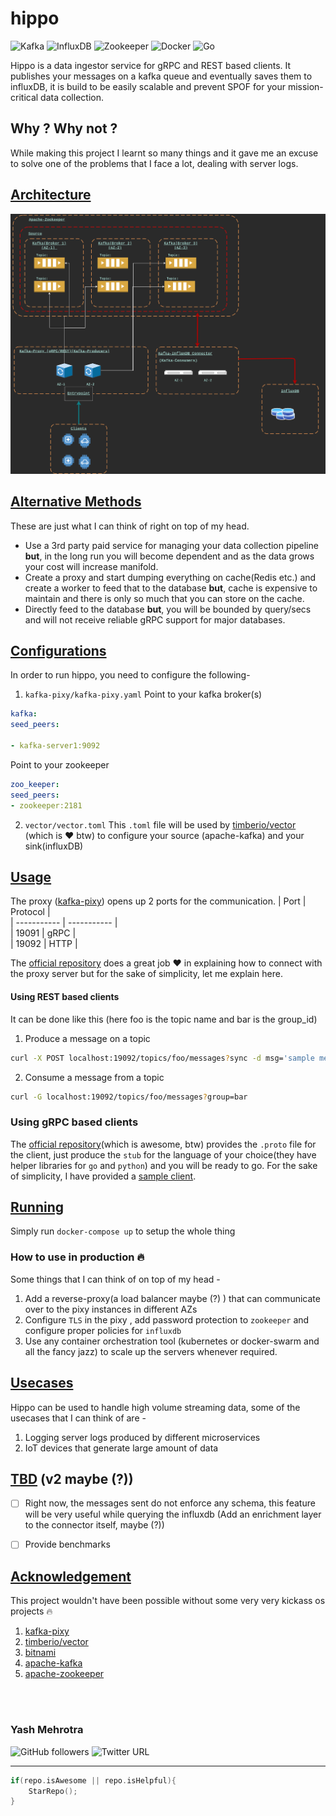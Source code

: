 # hippo
![Kafka](https://img.shields.io/badge/kafka-2.3.0-green)        ![InfluxDB](https://img.shields.io/badge/influxdb-1.8-green)               ![Zookeeper](https://img.shields.io/badge/zookeeper-3.6.2-green) ![Docker](https://img.shields.io/badge/docker-20.10.2-blue)  ![Go](https://img.shields.io/badge/go-1.15.6-blue) 

Hippo is a data ingestor service for gRPC and REST based clients. It publishes your messages on a kafka queue and eventually saves them to influxDB, it is build to be easily scalable and prevent SPOF for your mission-critical data collection.
## Why ? Why not ?
While making this project I learnt so many things and it gave me an excuse to solve one of the problems that I face a lot, dealing with server logs. 
## <u>Architecture</u>
![Architecture](https://raw.githubusercontent.com/YashMeh/hippo/main/assets/architecture.png?token=AH6I55BNHFQQFDDJXV6E5RTAB34EY)
## <u>Alternative Methods</u>
These are just what I can think of right on top of my head.
- Use a 3rd party paid service for managing your data collection pipeline <b>but</b>, in the long run you will become dependent and as the data grows your cost will increase manifold.
- Create a proxy and start dumping everything on cache(Redis etc.) and create a worker to feed that to the database <b>but</b>, cache is expensive to maintain and there is only so much that you can store on the cache.
- Directly feed to the database <b>but</b>, you will be bounded by query/secs and will not receive reliable gRPC support for major databases.
## <u>Configurations </u>
In order to run hippo, you need to configure the following- 
1. `kafka-pixy/kafka-pixy.yaml`
Point to your kafka broker(s)
```yaml
kafka:
seed_peers:

- kafka-server1:9092
```   
Point to your zookeeper
```yaml
zoo_keeper:
seed_peers:
- zookeeper:2181
```
2. `vector/vector.toml`
This `.toml` file will be used by [timberio/vector](https://github.com/timberio/vector) (which is :heart: btw) to configure your source (apache-kafka) and your sink(influxDB)
## <u>Usage </u>
The proxy ([kafka-pixy](https://github.com/mailgun/kafka-pixy)) opens up 2 ports for the communication.
| Port | Protocol |  
| ----------- | ----------- |  
| 19091 | gRPC |  
| 19092 | HTTP |

The [official repository](https://github.com/mailgun/kafka-pixy) does a great job :heart: in explaining how to connect with the proxy server but for the sake of simplicity, let me explain here.
#### Using REST based clients
It can be done like this (here foo is the topic name and bar is the group_id)
1. Produce a message on a topic
```bash
curl -X POST localhost:19092/topics/foo/messages?sync -d msg='sample message'
```
2. Consume a message from a topic
```bash
curl -G localhost:19092/topics/foo/messages?group=bar
```
### Using gRPC based clients
The [official repository](https://github.com/mailgun/kafka-pixy)(which is awesome, btw) provides the `.proto` file for the client, just produce the `stub` for the language of your choice(they have helper libraries for `go` and `python`) and you will be ready to go.
For the sake of simplicity, I have provided a [sample client](https://github.com/YashMeh/hippo/blob/main/gRPC-clients/go/client.go).

## <u>Running</u>
Simply run `docker-compose up` to setup the whole thing
### How to use in production :fire:
Some things that I can think of on top of my head - 
1. Add a reverse-proxy(a load balancer maybe (?) ) that can communicate over to the pixy instances in different AZs  
2. Configure `TLS` in the pixy , add password protection to `zookeeper` and configure proper policies for `influxdb`
3. Use any container orchestration tool (kubernetes or docker-swarm and all the fancy jazz) to scale up the servers whenever required.

## <u>Usecases</u>
Hippo can be used to handle high volume streaming data, some of the usecases that I can think of are -
1. Logging server logs produced by different microservices 
2. IoT devices that generate large amount of data

## <u>TBD</u> (v2 maybe (?))
- [ ] Right now, the messages sent do not enforce any schema, this feature will be very useful while querying the influxdb (Add an enrichment layer to the connector itself, maybe (?))  
- [ ] Provide benchmarks


## <u>Acknowledgement</u>
This project wouldn't have been possible without some very very kickass os projects :fire:

1. [kafka-pixy](https://github.com/mailgun/kafka-pixy)
2. [timberio/vector](https://github.com/timberio/vector)
3. [bitnami](https://bitnami.com/)
4. [apache-kafka](https://github.com/apache/kafka)
5. [apache-zookeeper](https://github.com/apache/zookeeper)

<br> <br>
### Yash Mehrotra

![GitHub followers](https://img.shields.io/github/followers/YashMeh?label=Follow&style=social) ![Twitter URL](https://img.shields.io/twitter/follow/YashMeh29715504?label=Follow&style=social)

---

```C++
if(repo.isAwesome || repo.isHelpful){
    StarRepo();
}
```